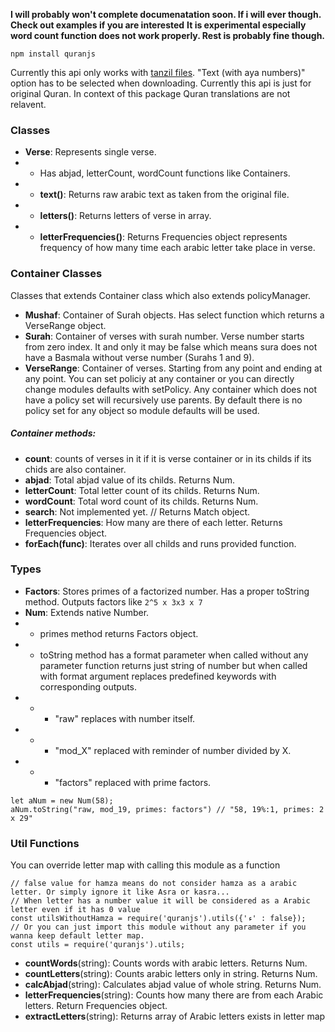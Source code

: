 **I will probably won't complete documenatation soon. If i will ever though. Check out examples if you are interested**
**It is experimental especially word count function does not work properly. Rest is probably fine though.**

    npm install quranjs

Currently this api only works with [tanzil files](http://tanzil.net/download). "Text (with aya numbers)" option has to be selected when downloading.
Currently this api is just for original Quran. In context of this package Quran translations are not relavent.
### Classes
* **Verse**: Represents single verse.
* * Has abjad, letterCount, wordCount functions like Containers.
* * **text()**: Returns raw arabic text as taken from the original file.
* * **letters()**: Returns letters of verse in array.
* * **letterFrequencies()**: Returns Frequencies object represents frequency of how many time each arabic letter take place in verse.

### Container Classes
Classes that extends Container class which also extends policyManager.

* **Mushaf**: Container of Surah objects. Has select function which returns a VerseRange object.
* **Surah**: Container of verses with surah number. Verse number starts from zero index. It and only it may be false which means sura does not have a Basmala without verse number (Surahs 1 and 9).
* **VerseRange**: Container of verses. Starting from any point and ending at any point.
You can set policiy at any container or you can directly change modules defaults with setPolicy. Any container which does not have a policy set will recursively use parents. By default there is no policy set for any object so module defaults will be used.

##### Container methods:
* **count**: counts of verses in it if it is verse container or in its childs if its chids are also container.
* **abjad**: Total abjad value of its childs. Returns Num.
* **letterCount**: Total letter count of its childs. Returns Num.
* **wordCount**: Total word count of its childs. Returns Num.
* **search**: Not implemented yet. // Returns Match object.
* **letterFrequencies**: How many are there of each letter. Returns Frequencies object.
* **forEach(func)**: Iterates over all childs and runs provided function. 

### Types
* **Factors**: Stores primes of a factorized number. Has a proper toString method. Outputs factors like `2^5 x 3x3 x 7`
* **Num**: Extends native Number.
* * primes method returns Factors object.
* * toString method has a format parameter when called without any parameter function returns just string of number but when called with format argument replaces predefined keywords with corresponding outputs.
* * * "raw" replaces with number itself.
* * * "mod_X" replaced with reminder of number divided by X.
* * * "factors" replaced with prime factors.
```
let aNum = new Num(58);
aNum.toString("raw, mod_19, primes: factors") // "58, 19%:1, primes: 2 x 29"
```

### Util Functions
You can override letter map with calling this module as a function
```
// false value for hamza means do not consider hamza as a arabic letter. Or simply ignore it like Asra or kasra...
// When letter has a number value it will be considered as a Arabic letter even if it has 0 value
const utilsWithoutHamza = require('quranjs').utils({'ء' : false});
// Or you can just import this module without any parameter if you wanna keep default letter map.
const utils = require('quranjs').utils;
```
* **countWords**(string): Counts words with arabic letters. Returns Num.
* **countLetters**(string): Counts arabic letters only in string. Returns Num.
* **calcAbjad**(string): Calculates abjad value of whole string. Returns Num.
* **letterFrequencies**(string): Counts how many there are from each Arabic letters. Return Frequencies object.
* **extractLetters**(string): Returns array of Arabic letters exists in letter map